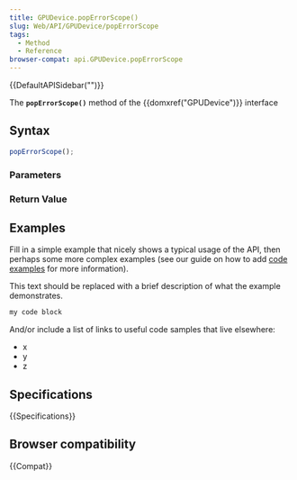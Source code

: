 ```yaml
---
title: GPUDevice.popErrorScope()
slug: Web/API/GPUDevice/popErrorScope
tags:
  - Method
  - Reference
browser-compat: api.GPUDevice.popErrorScope
---
```

{{DefaultAPISidebar("")}}

The **`popErrorScope()`** method of the {{domxref("GPUDevice")}} interface 

## Syntax

```js
popErrorScope();
```

### Parameters



### Return Value



## Examples

Fill in a simple example that nicely shows a typical usage of the API, then perhaps some more complex examples (see our guide on how to add [code examples](/en-US/docs/MDN/Contribute/Structures/Code_examples) for more information).

This text should be replaced with a brief description of what the example demonstrates.

```js
my code block
```

And/or include a list of links to useful code samples that live elsewhere:

*   x
*   y
*   z

## Specifications

{{Specifications}}

## Browser compatibility

{{Compat}}

